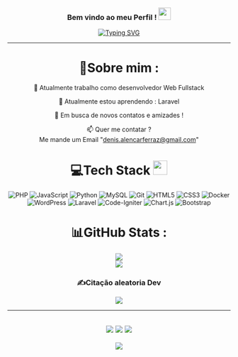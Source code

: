 <h3 align="center">
  Bem vindo ao meu Perfil !
  <img src="https://media.giphy.com/media/hvRJCLFzcasrR4ia7z/giphy.gif" width="28">
</h3>
<p align="center">
<a href="https://github.com/Denismapll"><img src="https://readme-typing-svg.herokuapp.com?font=Fira+Code&pause=1000&center=true&random=false&width=500&lines=Bem+vindo+ao+meu+Github+!;Me+chamo+Denis+Desenvolvedor+Fullstack+Jr" alt="Typing SVG" /></a>
</p>

---
<div align="center">
  
# 💫Sobre mim :
🔭 Atualmente trabalho como desenvolvedor Web Fullstack
  
🌱 Atualmente estou aprendendo : Laravel

  💬 Em busca de novos contatos e amizades !

  📫 Quer me contatar ?  
 Me mande um Email "denis.alencarferraz@gmail.com"

# 💻Tech Stack <img src = "https://media2.giphy.com/media/QssGEmpkyEOhBCb7e1/giphy.gif?cid=ecf05e47a0n3gi1bfqntqmob8g9aid1oyj2wr3ds3mg700bl&rid=giphy.gif" width = 32px> 
![PHP](https://img.shields.io/badge/PHP-777BB4?style=for-the-badge&logo=php&logoColor=white) ![JavaScript](https://img.shields.io/badge/JavaScript-F7DF1E?style=for-the-badge&logo=javascript&logoColor=black) ![Python](https://img.shields.io/badge/python-3670A0?style=for-the-badge&logo=python&logoColor=ffdd54) ![MySQL](https://img.shields.io/badge/MySQL-00000F?style=for-the-badge&logo=mysql&logoColor=white) ![Git](https://img.shields.io/badge/GIT-E44C30?style=for-the-badge&logo=git&logoColor=white) ![HTML5](https://img.shields.io/badge/HTML5-E34F26?style=for-the-badge&logo=html5&logoColor=white) ![CSS3](https://img.shields.io/badge/CSS3-1572B6?style=for-the-badge&logo=css3&logoColor=white) ![Docker](https://img.shields.io/badge/docker-%230db7ed.svg?style=for-the-badge&logo=docker&logoColor=white) ![WordPress](https://img.shields.io/badge/WordPress-%23117AC9.svg?style=for-the-badge&logo=WordPress&logoColor=white) ![Laravel](https://img.shields.io/badge/laravel-%23FF2D20.svg?style=for-the-badge&logo=laravel&logoColor=white) ![Code-Igniter](https://img.shields.io/badge/CodeIgniter-%23EF4223.svg?style=for-the-badge&logo=codeIgniter&logoColor=white) ![Chart.js](https://img.shields.io/badge/chart.js-F5788D.svg?style=for-the-badge&logo=chart.js&logoColor=white) ![Bootstrap](https://img.shields.io/badge/bootstrap-%238511FA.svg?style=for-the-badge&logo=bootstrap&logoColor=white)



# 📊GitHub Stats :
![](https://github-readme-streak-stats.herokuapp.com/?user=Denismapll&theme=radical&hide_border=false)<br/>
![](https://github-readme-stats.vercel.app/api/top-langs/?username=Denismapll&theme=radical&hide_border=false&include_all_commits=false&count_private=false&layout=compact)


### ✍️Citação aleatoria Dev
![](https://quotes-github-readme.vercel.app/api?type=horizontal&theme=merko)

---
![](https://forthebadge.com/images/badges/powered-by-black-magic.svg)
![](http://ForTheBadge.com/images/badges/built-by-developers.svg)
![](https://forthebadge.com/images/badges/uses-brains.svg)
---
![](https://komarev.com/ghpvc/?username=Denismapll&label=Visitors+Count&color=brightgreen)
</div>
